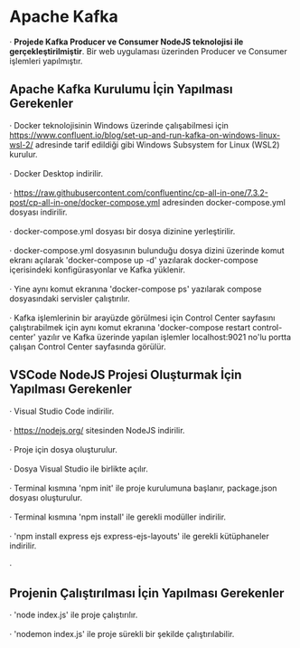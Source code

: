 # Apache Kafka 
· **Projede Kafka Producer ve Consumer NodeJS teknolojisi ile gerçekleştirilmiştir**. Bir web uygulaması üzerinden Producer ve Consumer işlemleri yapılmıştır.

## Apache Kafka Kurulumu İçin Yapılması Gerekenler
· Docker teknolojisinin Windows üzerinde çalışabilmesi için https://www.confluent.io/blog/set-up-and-run-kafka-on-windows-linux-wsl-2/ adresinde tarif edildiği gibi Windows Subsystem for Linux (WSL2) kurulur.\
\
· Docker Desktop indirilir.\
\
·	https://raw.githubusercontent.com/confluentinc/cp-all-in-one/7.3.2-post/cp-all-in-one/docker-compose.yml adresinden docker-compose.yml dosyası indirilir.\
\
·	docker-compose.yml dosyası bir dosya dizinine yerleştirilir.\
\
·	docker-compose.yml dosyasının bulunduğu dosya dizini üzerinde komut ekranı açılarak 'docker-compose up -d' yazılarak docker-compose içerisindeki konfigürasyonlar ve Kafka yüklenir.\
\
·	Yine aynı komut ekranına 'docker-compose ps' yazılarak compose dosyasındaki servisler çalıştırılır.\
\
·	Kafka işlemlerinin bir arayüzde görülmesi için Control Center sayfasını çalıştırabilmek için aynı komut ekranına 'docker-compose restart control-center' yazılır ve Kafka üzerinde yapılan işlemler localhost:9021 no'lu portta çalışan Control Center sayfasında görülür.

## VSCode NodeJS Projesi Oluşturmak İçin Yapılması Gerekenler
· Visual Studio Code indirilir.\
\
· https://nodejs.org/ sitesinden NodeJS indirilir.\
\
· Proje için dosya oluşturulur.\
\
· Dosya Visual Studio ile birlikte açılır.\
\
· Terminal kısmına 'npm init' ile proje kurulumuna başlanır, package.json dosyası oluşturulur.\
\
· Terminal kısmına 'npm install' ile gerekli modüller indirilir.\
\
· 'npm install express ejs express-ejs-layouts' ile gerekli kütüphaneler indirilir.\
\
· 

## Projenin Çalıştırılması İçin Yapılması Gerekenler
· 'node index.js' ile proje çalıştırılır.\
\
· 'nodemon index.js' ile proje sürekli bir şekilde çalıştırılabilir.

